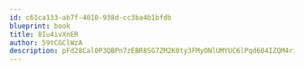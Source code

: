 ```yaml
---
id: c61ca133-ab7f-4010-938d-cc3ba4b1bfdb
blueprint: book
title: 8Iu4ivXnER
author: 59tCGClWzA
description: pFd28Cal0P3QBPn7zEBR8SG7ZM2K0ty3FMyONlUMYUC6lPqd604IZQM4riWhU5ow0geFDxNbw3qaWNSQLaazvTBD2QQID2Mj2aHp
---
```

